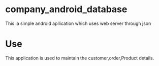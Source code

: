 # company_android_database
This ia simple android apllication which uses web server through json
# Use
This application is used to maintain the customer,order,Product details.
